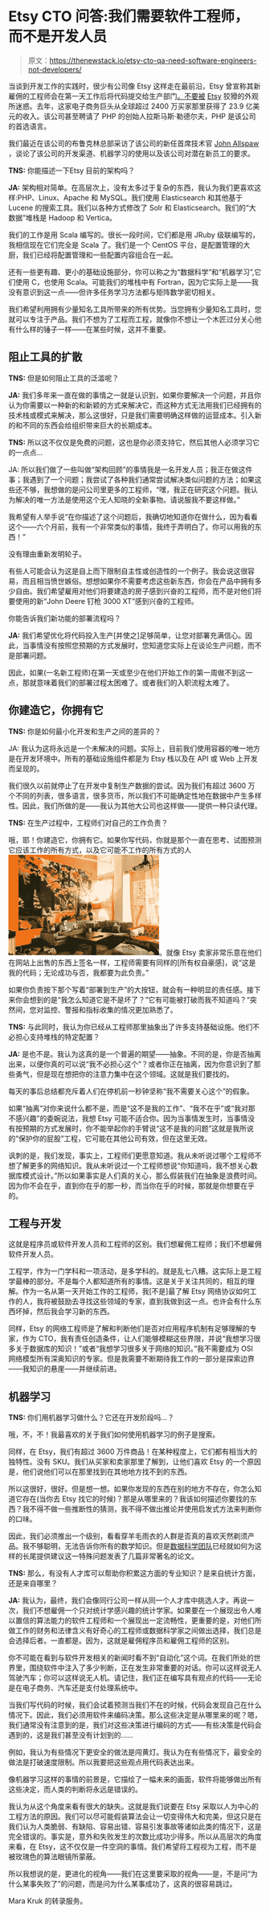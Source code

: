 # Etsy CTO 问答:我们需要软件工程师，而不是开发人员

> 原文：<https://thenewstack.io/etsy-cto-qa-need-software-engineers-not-developers/>

当谈到开发工作的实践时，很少有公司像 Etsy 这样走在最前沿，Etsy 曾宣称其新雇佣的工程师会在第一天工作后将代码提交给生产部门[。不要被](https://codeascraft.com/2012/03/13/making-it-virtually-easy-to-deploy-on-day-one/) [Etsy](https://www.etsy.com/) 狡猾的外观所迷惑。去年，这家电子商务巨头从全球超过 2400 万买家那里获得了 23.9 亿美元的收入。该公司甚至聘请了 PHP 的创始人拉斯马斯·勒德尔夫，PHP 是该公司的首选语言。

我们最近在该公司的布鲁克林总部采访了该公司的新任首席技术官 [John Allspaw](https://twitter.com/allspaw) ，谈论了该公司的开发渠道、机器学习的使用以及该公司对潜在新员工的要求。

**TNS:** 你能描述一下Etsy 目前的架构吗？

**JA:** 架构相对简单。在高层次上，没有太多过于复杂的东西，我认为我们更喜欢这样:PHP、Linux、Apache 和 MySQL。我们使用 Elasticsearch 和其他基于 Lucene 的搜索工具。我们以各种方式修改了 Solr 和 Elasticsearch。我们的“大数据”堆栈是 Hadoop 和 Vertica。

我们的工作是用 Scala 编写的。很长一段时间，它们都是用 JRuby 级联编写的，我相信现在它们完全是 Scala 了。我们是一个 CentOS 平台，是配置管理的大厨，我们已经将配置管理和一些配置内容组合在一起。

还有一些更有趣、更小的基础设施部分，你可以称之为“数据科学”和“机器学习”,它们使用 C，也使用 Scala。可能我们的堆栈中有 Fortran，因为它实际上是——我没有意识到这一点——但许多任务学习方法都与矩阵数学密切相关。

我们希望利用拥有少量知名工具所带来的所有优势。当您拥有少量知名工具时，您就可以专注于产品。我们不想为了工程而工程，就像你不想让一个木匠过分关心他有什么样的锤子一样——在某些时候，这并不重要。

## 阻止工具的扩散

**TNS:** 但是如何阻止工具的泛滥呢？

**JA:** 我们多年来一直在做的事情之一就是认识到，如果你要解决一个问题，并且你认为你需要以一种新的和新颖的方式来解决它，而这种方式无法用我们已经拥有的技术栈或模式来解决，那么这很好，只是我们需要明确这样做的运营成本。引入新的和不同的东西会给组织带来巨大的长期成本。

**TNS:** 所以这不仅仅是免费的问题，这也是你必须支持它，然后其他人必须学习它的一点点…

JA: 所以我们做了一些叫做“架构回顾”的事情我是一名开发人员；我正在做这件事；我遇到了一个问题；我尝试了各种我们通常尝试解决类似问题的方法；如果这些还不够，我想做的是问公司里更多的工程师，“嘿，我正在研究这个问题。我认为解决的唯一方法是使用这个无人知晓的全新事物。请说服我不要这样做。”

我希望有人举手说“在你描述了这个问题后，我确切地知道你在做什么，因为看看这个——六个月前，我有一个非常类似的事情，我终于弄明白了。你可以用我的东西！”

没有理由重新发明轮子。

有些人可能会认为这是自上而下限制自主性或创造性的一个例子。我会说这很容易，而且相当愤世嫉俗。想想如果你不需要考虑这些新东西，你会在产品中拥有多少自由。我们希望雇用对他们将要建造的房子感到兴奋的工程师，而不是对他们将要使用的新“John Deere 钉枪 3000 XT”感到兴奋的工程师。

你能告诉我们新功能的部署流程吗？

**JA:** 我们希望优化将代码投入生产[并使之]足够简单，让您对部署充满信心。因此，当事情没有按照您预期的方式发展时，您知道您实际上在谈论生产问题，而不是部署问题。

因此，如果(一名新工程师)在第一天或至少在他们开始工作的第一周做不到这一点，那就意味着我们的部署过程太困难了。或者我们的入职流程太难了。

## 你建造它，你拥有它

**TNS:** 你是如何最小化开发和生产之间的差异的？

JA: 我认为这将永远是一个未解决的问题。实际上，目前我们使用容器的唯一地方是在开发环境中。所有的基础设施组件都是为 Etsy 栈以及在 API 或 Web 上开发而呈现的。

我们很久以前就停止了在开发中复制生产数据的尝试。因为我们有超过 3600 万个不同的列表，很多语言，很多货币，所以我们不可能确定性地在数据中产生多样性。因此，我们所做的是——我认为其他大公司也这样做——提供一种只读代理。

**TNS:** 在生产过程中，工程师们对自己的工作负责？

哦，耶！你建造它，你拥有它。如果你写代码，你就是那个一直在思考、试图预测它应该工作的所有方式，以及它可能不工作的所有方式的人![dumbo_office_027](img/7cad4f65b63e23623995ad4bfcbd1a2a.png)。就像 Etsy 卖家非常乐意在他们在网站上出售的东西上签名一样，工程师需要有同样的[所有权自豪感]，说“这是我的代码；无论成功与否，我都要为此负责。”

如果你负责按下那个写着“部署到生产”的大按钮，就会有一种明显的责任感。接下来你会想到的是“我怎么知道它是不是坏了？”它有可能被打破而我不知道吗？“突然间，您对监控、警报和指标收集的情况更加熟悉了。

**TNS:** 与此同时，我认为你已经从工程师那里抽象出了许多支持基础设施。他们不必担心支持堆栈的特定配置？

**JA:** 是也不是。我认为这真的是一个普遍的期望——抽象。不同的是，你是否抽离出来，以便你真的可以说“我不必担心这个”？或者你正在抽离，因为你意识到了那些勇气，但是现在想把你的注意力集中在这个领域。这就是我们要找的。

每天的事后总结都充斥着人们在停机前一秒钟坚称“我不需要关心这个”的假象。

如果“抽离”对你来说什么都不是，而是“这不是我的工作”、“我不在乎”或“我对那不感兴趣”的委婉说法，我想 Etsy 可能不适合你。因为当事情发生时，当事情没有按预期的方式发展时，你不能举起你的手臂说“这不是我的问题”这就是我所说的“保护你的屁股”工程，它可能在其他公司有效，但在这里无效。

讽刺的是，我们发现，事实上，工程师们更愿意知道。我从未听说过哪个工程师不想了解更多的网络知识。我从未听说过一个工程师想说“你知道吗，我不想关心数据库模式设计。”所以如果事实是人们真的关心，那么假装我们在抽象是浪费时间。因为你不会在乎，直到你在乎的那一秒，而当你在乎的时候，那就是你想要在乎的。

## 工程与开发

这就是程序员或软件开发人员和工程师的区别。我们想雇佣工程师；我们不想雇佣软件开发人员。

工程学，作为一门学科和一项活动，是多学科的。就是乱七八糟。这实际上是工程学最棒的部分。不是每个人都知道所有的事情。这是关于关注共同的，相互的理解。作为一名从第一天开始工作的工程师，我[不是]最了解 Etsy 网络协议如何工作的人，我将被鼓励去寻找这些领域的专家，直到我做到这一点。也许会有什么东西坏掉，然后我会学习新的东西。

同样，Etsy 的网络工程师是了解和判断他们是否对应用程序机制有足够理解的专家，作为 CTO，我有责任创造条件，让人们能够模糊这些界限，并说“我想学习很多关于数据库的知识！”或者“我想学习很多关于网络的知识。”我不需要成为 OSI 网络模型所有深奥知识的专家。但是我需要不断期待我工作的一部分是探索边界——我知识的悬崖——并继续前进。

## 机器学习

**TNS:** 你们用机器学习做什么？它还在开发阶段吗…？

哦，不，不！我最喜欢的关于我们如何使用机器学习的例子是搜索。

同样，在 Etsy，我们有超过 3600 万件商品！在某种程度上，它们都有相当大的独特性。没有 SKU。我们从买家和卖家那里了解到，让他们喜欢 Etsy 的一个原因是，他们说他们可以在那里找到在其他地方找不到的东西。

所以这很好，很好。但是想一想。如果你发现的东西在别的地方不存在，你怎么知道它存在(当你去 Etsy 找它的时候)？那是从哪里来的？我该如何描述你要找的东西？我不得不做一些推断性的猜测，我不得不做出推论并使用启发式方法来判断你的口味。

因此，我们必须推出一个级别，看看穿羊毛雨衣的人群是否真的喜欢天然剃须产品。我不够聪明，无法告诉你所有的数学知识。但是[数据科学团队](http://dl.acm.org/citation.cfm?id=2623338)已经就如何为这样的长尾提供建议这一特殊问题发表了几篇非常著名的论文。

**TNS:** 那么，有没有人才库可以帮助你积累这方面的专业知识？是来自统计方面，还是来自哪里？

**JA:** 我认为，最终，我们会像同行公司一样从同一个人才库中挑选人才。再说一次，我们不想雇佣一个只对统计学感兴趣的统计学家。如果要在一个展现出令人难以置信的算法能力的软件工程师和一个展现出一定流畅性，更重要的是，对他们所做工作的财务和法律含义有好奇心的工程师或数据科学家之间做出选择，我们总是会选择后者。一直都是。因为，这就是雇佣程序员和雇佣工程师的区别。

你不可能在看到与软件开发相关的新闻时看不到“自动化”这个词。在我们所处的世界里，围绕软件中注入了多少判断，正在发生非常重要的对话。你可以这样说无人驾驶汽车；你可以这样说无人机。请记住，我们正在编写具有观点的代码——无论是在电子商务、汽车还是支付处理系统中。

当我们写代码的时候，我们会试着预测当我们不在的时候，代码会发现自己在什么情况下。因此，我们必须用软件来编码决策。那么这些决定是从哪里来的呢？嗯，我们通常没有注意到的是，我们对这些决策进行编码的方式——有些决策是代码会遇到的，这是我们甚至没有计划到的……

例如，我认为有些情况下更安全的做法是闯黄灯。我认为在有些情况下，最安全的做法是打破速度限制。所以我要把这些观点用代码表达出来。

像机器学习这样的事情的前景是，它描绘了一幅未来的画面，软件将能够做出所有这些决定，而人类的判断将永远是错误的。

我认为从这个角度来看有很大的缺失。这就是我们说要在 Etsy 采取以人为中心的工程方法的原因。我们可以尽可能假装算法会让一切变得伟大和完美，但这只是在我们认为人类脆弱、有缺陷、容易出错、容易引发事故等诸如此类的情况下，这是完全错误的。事实是，意外和失败发生的次数比成功少得多。所以从高层次的角度来看，在 Etsy，这不仅仅是一件空洞的事情。我们希望将工程视为工程，而不是被玫瑰色的算法眼镜所蒙蔽。

所以我想说的是，更进化的视角——我们在这里要采取的视角——是，不是问“为什么某事失败了”的问题，而是问为什么某事成功了，这真的很容易跳过。

Mara Kruk 的转录服务。

<svg viewBox="0 0 68 31" version="1.1" xmlns:xlink="http://www.w3.org/1999/xlink"><title>Group</title> <desc>Created with Sketch.</desc></svg>